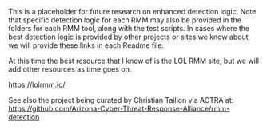 This is a placeholder for future research on enhanced detection logic. Note that specific detection logic for each RMM may also be provided in the folders for each RMM tool, along with the test scripts.  In cases where the best detection logic is provided by other projects or sites we know about, we will provide these links in each Readme file.    

At this time the best resource that I know of is the LOL RMM site, but we will add other resources as time goes on.  

https://lolrmm.io/

See also the project being curated by Christian Taillon via ACTRA at: https://github.com/Arizona-Cyber-Threat-Response-Alliance/rmm-detection 
